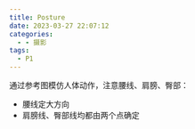 ```yaml
---
title: Posture
date: 2023-03-27 22:07:12
categories:
  - - 摄影
tags:
  - P1
---
```


通过参考图模仿人体动作，注意腰线、肩膀、臀部：

- 腰线定大方向
- 肩膀线、臀部线均都由两个点确定
